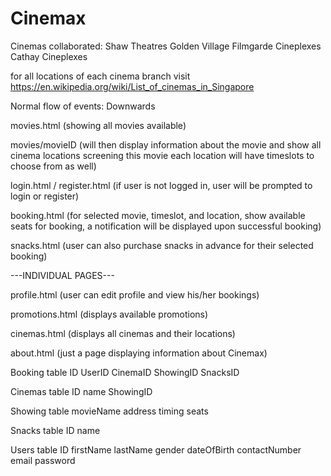 # Cinemax

Cinemas collaborated:
Shaw Theatres
Golden Village
Filmgarde Cineplexes
Cathay Cineplexes

for all locations of each cinema branch visit https://en.wikipedia.org/wiki/List_of_cinemas_in_Singapore

Normal flow of events: Downwards

movies.html (showing all movies available)

movies/movieID (will then display information about the movie and show all cinema locations screening this movie
                each location will have timeslots to choose from as well)

login.html / register.html (if user is not logged in, user will be prompted to login or register)

booking.html (for selected movie, timeslot, and location, show available seats for booking, a notification will be                displayed upon successful booking)

snacks.html (user can also purchase snacks in advance for their selected booking)

---INDIVIDUAL PAGES---

profile.html (user can edit profile and view his/her bookings)

promotions.html (displays available promotions)

cinemas.html (displays all cinemas and their locations)

about.html (just a page displaying information about Cinemax)


Booking table
ID
UserID
CinemaID
ShowingID
SnacksID

Cinemas table
ID
name
ShowingID

Showing table
movieName
address
timing
seats

Snacks table
ID
name

Users table
ID
firstName
lastName
gender
dateOfBirth
contactNumber
email
password